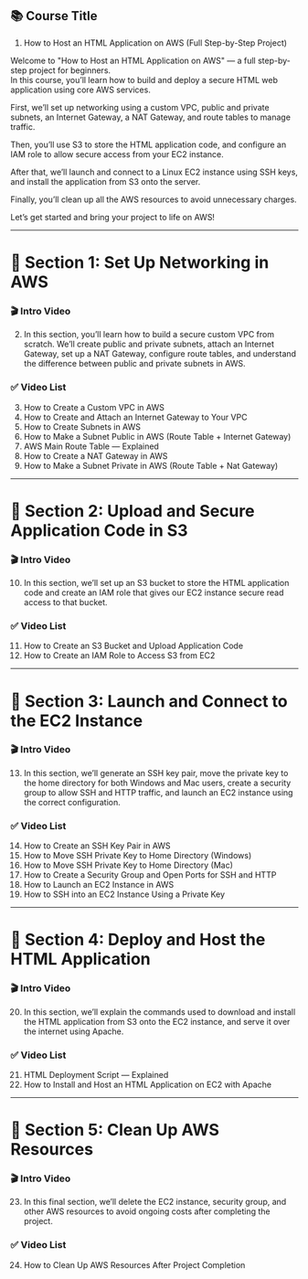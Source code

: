 ## 📚 Course Title  
1. How to Host an HTML Application on AWS (Full Step-by-Step Project)

Welcome to "How to Host an HTML Application on AWS" — a full step-by-step project for beginners.  
In this course, you’ll learn how to build and deploy a secure HTML web application using core AWS services.  
 
First, we’ll set up networking using a custom VPC, public and private subnets, an Internet Gateway, a NAT Gateway, and route tables to manage traffic.  
 
Then, you’ll use S3 to store the HTML application code, and configure an IAM role to allow secure access from your EC2 instance.  
 
After that, we’ll launch and connect to a Linux EC2 instance using SSH keys, and install the application from S3 onto the server.  
 
Finally, you’ll clean up all the AWS resources to avoid unnecessary charges.  
 
Let’s get started and bring your project to life on AWS!

---

# 📂 Section 1: Set Up Networking in AWS

### 🎬 Intro Video
2. In this section, you’ll learn how to build a secure custom VPC from scratch. We’ll create public and private subnets, attach an Internet Gateway, set up a NAT Gateway, configure route tables, and understand the difference between public and private subnets in AWS.

### ✅ Video List
3. How to Create a Custom VPC in AWS
4. How to Create and Attach an Internet Gateway to Your VPC
5. How to Create Subnets in AWS
6. How to Make a Subnet Public in AWS (Route Table + Internet Gateway)
7. AWS Main Route Table — Explained
8. How to Create a NAT Gateway in AWS
9. How to Make a Subnet Private in AWS (Route Table + Nat Gateway)

---

# 📂 Section 2: Upload and Secure Application Code in S3

### 🎬 Intro Video
10. In this section, we’ll set up an S3 bucket to store the HTML application code and create an IAM role that gives our EC2 instance secure read access to that bucket.

### ✅ Video List
11. How to Create an S3 Bucket and Upload Application Code
12. How to Create an IAM Role to Access S3 from EC2

---

# 📂 Section 3: Launch and Connect to the EC2 Instance

### 🎬 Intro Video
13. In this section, we’ll generate an SSH key pair, move the private key to the home directory for both Windows and Mac users, create a security group to allow SSH and HTTP traffic, and launch an EC2 instance using the correct configuration.

### ✅ Video List
14. How to Create an SSH Key Pair in AWS
15. How to Move SSH Private Key to Home Directory (Windows)
16. How to Move SSH Private Key to Home Directory (Mac)
17. How to Create a Security Group and Open Ports for SSH and HTTP
18. How to Launch an EC2 Instance in AWS
19. How to SSH into an EC2 Instance Using a Private Key

---

# 📂 Section 4: Deploy and Host the HTML Application

### 🎬 Intro Video
20. In this section, we’ll explain the commands used to download and install the HTML application from S3 onto the EC2 instance, and serve it over the internet using Apache.

### ✅ Video List
21. HTML Deployment Script — Explained
22. How to Install and Host an HTML Application on EC2 with Apache

---

# 📂 Section 5: Clean Up AWS Resources

### 🎬 Intro Video
23. In this final section, we’ll delete the EC2 instance, security group, and other AWS resources to avoid ongoing costs after completing the project.

### ✅ Video List
24. How to Clean Up AWS Resources After Project Completion
